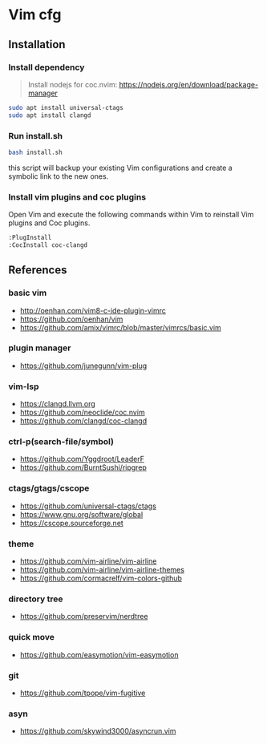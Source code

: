 # Vim cfg

## Installation

### Install dependency

> Install nodejs for coc.nvim:
> <https://nodejs.org/en/download/package-manager>

```bash
sudo apt install universal-ctags
sudo apt install clangd
```

### Run install.sh

```bash
bash install.sh
```

this script will backup your existing Vim configurations and create a symbolic link to the new ones.

### Install vim plugins and coc plugins

Open Vim and execute the following commands within Vim to reinstall Vim plugins and Coc plugins.

```bash
:PlugInstall
:CocInstall coc-clangd
```

## References

### basic vim

- <http://oenhan.com/vim8-c-ide-plugin-vimrc>
- <https://github.com/oenhan/vim>
- <https://github.com/amix/vimrc/blob/master/vimrcs/basic.vim>

### plugin manager

- <https://github.com/junegunn/vim-plug>

### vim-lsp

- <https://clangd.llvm.org>
- <https://github.com/neoclide/coc.nvim>
- <https://github.com/clangd/coc-clangd>

### ctrl-p(search-file/symbol)

- <https://github.com/Yggdroot/LeaderF>
- <https://github.com/BurntSushi/ripgrep>

### ctags/gtags/cscope

- <https://github.com/universal-ctags/ctags>
- <https://www.gnu.org/software/global>
- <https://cscope.sourceforge.net>

### theme

- <https://github.com/vim-airline/vim-airline>
- <https://github.com/vim-airline/vim-airline-themes>
- <https://github.com/cormacrelf/vim-colors-github>

### directory tree

- <https://github.com/preservim/nerdtree>

### quick move

- <https://github.com/easymotion/vim-easymotion>

### git

- <https://github.com/tpope/vim-fugitive>

### asyn

- <https://github.com/skywind3000/asyncrun.vim>

